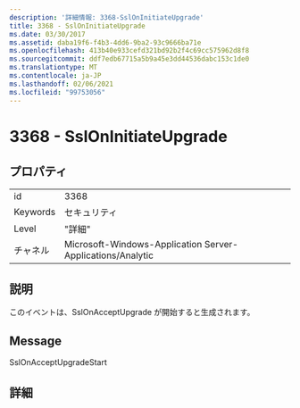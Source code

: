 ```yaml
---
description: '詳細情報: 3368-SslOnInitiateUpgrade'
title: 3368 - SslOnInitiateUpgrade
ms.date: 03/30/2017
ms.assetid: daba19f6-f4b3-4dd6-9ba2-93c9666ba71e
ms.openlocfilehash: 413b40e933cefd321bd92b2f4c69cc575962d8f8
ms.sourcegitcommit: ddf7edb67715a5b9a45e3dd44536dabc153c1de0
ms.translationtype: MT
ms.contentlocale: ja-JP
ms.lasthandoff: 02/06/2021
ms.locfileid: "99753056"
---
```

# <a name="3368---ssloninitiateupgrade"></a>3368 - SslOnInitiateUpgrade

## <a name="properties"></a>プロパティ  
  
|||  
|-|-|  
|id|3368|  
|Keywords|セキュリティ|  
|Level|"詳細"|  
|チャネル|Microsoft-Windows-Application Server-Applications/Analytic|  
  
## <a name="description"></a>説明  

 このイベントは、SslOnAcceptUpgrade が開始すると生成されます。  
  
## <a name="message"></a>Message  

 SslOnAcceptUpgradeStart  
  
## <a name="details"></a>詳細
